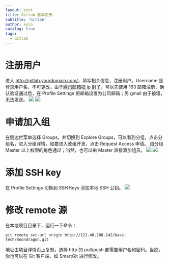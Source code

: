 ```yaml
---
layout: post
title: Gitlab 基本使用
subtitle: 'Gitlab'
author: kylo
catalog: true
tags:
  - Gitlab
---
```

# 注册用户

进入 <http://gitlab.yourdomain.com/>，填写相关信息，注册用户。Username 是登录用户名，不可更改。由于[腾讯邮箱把 ip 封了](http://service.mail.qq.com/cgi-bin/help?subtype=1&&id=20022&&no=1000725)，可以先使用 163 邮箱注册，确认验证通过后，在 Profile Settings 把邮箱设置为公司邮箱；另 gmail 由于被墙，无法发送。 ![](http://7xsf19.com1.z0.glb.clouddn.com/Sign%20in%20%C2%B7%20GitLab.png) ![](http://7xsf19.com1.z0.glb.clouddn.com/Profile%20Settings.png)

# 申请加入组

在侧边栏菜单选择 Groups，并切换到 Explore Groups，可以看到分组，点击分组名，进入分组详情，如要进入改组开发，点击 Request Access 申请。 由分组 Master 以上权限的角色通过；当然，也可以由 Master 直接添加组员。 ![](http://7xsf19.com1.z0.glb.clouddn.com/Groups%20%C2%B7%20Explore.png) ![](http://7xsf19.com1.z0.glb.clouddn.com/Request%20Access.png)

# 添加 SSH key

在 Profile Settings 切换到 SSH Keys 添加本地 SSH 公钥。 ![](http://7xsf19.com1.z0.glb.clouddn.com/SSH%20Keys.png)

# 修改 remote 源

在本地项目目录下，运行一下命令：

```shell
git remote set-url origin http://121.40.208.242/base-tech/moondragon.git
```

地址由项目详情页上复制，选择 http 的 pull/push 都需要用户名和密码。当然，你也可以在 Git 客户端，如 SmartGit 进行修改。
